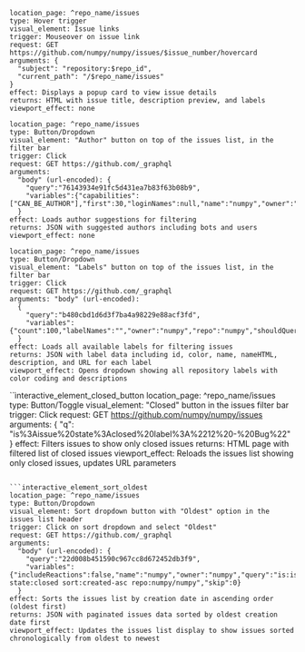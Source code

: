 ```interactive_element_issue_hover
location_page: ^repo_name/issues
type: Hover trigger
visual_element: Issue links
trigger: Mouseover on issue link
request: GET https://github.com/numpy/numpy/issues/$issue_number/hovercard
arguments: {
  "subject": "repository:$repo_id",
  "current_path": "/$repo_name/issues"
}
effect: Displays a popup card to view issue details
returns: HTML with issue title, description preview, and labels
viewport_effect: none
```

```interactive_element_author_filter
location_page: ^repo_name/issues
type: Button/Dropdown
visual_element: "Author" button on top of the issues list, in the filter bar
trigger: Click
request: GET https://github.com/_graphql
arguments: 
  "body" (url-encoded): {
    "query":"76143934e91fc5d431ea7b83f63b08b9",
    "variables":{"capabilities":["CAN_BE_AUTHOR"],"first":30,"loginNames":null,"name":"numpy","owner":"numpy","query":""}
  }
effect: Loads author suggestions for filtering
returns: JSON with suggested authors including bots and users
viewport_effect: none
```

```interactive_element_label_filter
location_page: ^repo_name/issues
type: Button/Dropdown
visual_element: "Labels" button on top of the issues list, in the filter bar
trigger: Click
request: GET https://github.com/_graphql
arguments: "body" (url-encoded): 
  {
    "query":"b480cbd1d6d3f7ba4a98229e88acf3fd",
    "variables":{"count":100,"labelNames":"","owner":"numpy","repo":"numpy","shouldQueryByNames":false}
  }
effect: Loads all available labels for filtering issues
returns: JSON with label data including id, color, name, nameHTML, description, and URL for each label
viewport_effect: Opens dropdown showing all repository labels with color coding and descriptions
```

``ìnteractive_element_closed_button
location_page: ^repo_name/issues
type: Button/Toggle
visual_element: "Closed" button in the issues filter bar
trigger: Click
request: GET https://github.com/numpy/numpy/issues
arguments: {
  "q": "is%3Aissue%20state%3Aclosed%20label%3A%2212%20-%20Bug%22"
}
effect: Filters issues to show only closed issues
returns: HTML page with filtered list of closed issues
viewport_effect: Reloads the issues list showing only closed issues, updates URL parameters
```

```interactive_element_sort_oldest
location_page: ^repo_name/issues
type: Button/Dropdown
visual_element: Sort dropdown button with "Oldest" option in the issues list header
trigger: Click on sort dropdown and select "Oldest"
request: GET https://github.com/_graphql
arguments: 
  "body" (url-encoded): {
    "query":"22d008b451590c967cc8d672452db3f9",
    "variables":{"includeReactions":false,"name":"numpy","owner":"numpy","query":"is:issue state:closed sort:created-asc repo:numpy/numpy","skip":0}
  }
effect: Sorts the issues list by creation date in ascending order (oldest first)
returns: JSON with paginated issues data sorted by oldest creation date first
viewport_effect: Updates the issues list display to show issues sorted chronologically from oldest to newest
```
